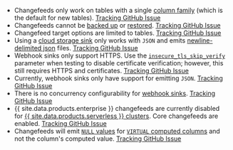 - Changefeeds only work on tables with a single [column family](column-families.html) (which is the default for new tables). [Tracking GitHub Issue](https://github.com/cockroachdb/cockroach/issues/28667)
- Changefeeds cannot be [backed up](backup.html) or [restored](restore.html). [Tracking GitHub Issue](https://github.com/cockroachdb/cockroach/issues/73434)
- Changefeed target options are limited to tables. [Tracking GitHub Issue](https://github.com/cockroachdb/cockroach/issues/73435)
- Using a [cloud storage sink](changefeed-sinks.html#cloud-storage-sink) only works with `JSON` and emits [newline-delimited json](http://ndjson.org) files. [Tracking GitHub Issue](https://github.com/cockroachdb/cockroach/issues/73432)
- Webhook sinks only support HTTPS. Use the [`insecure_tls_skip_verify`](create-changefeed.html#tls-skip-verify) parameter when testing to disable certificate verification; however, this still requires HTTPS and certificates. [Tracking GitHub Issue](https://github.com/cockroachdb/cockroach/issues/73431)
- Currently, webhook sinks only have support for emitting `JSON`. [Tracking GitHub Issue](https://github.com/cockroachdb/cockroach/issues/73432)
- There is no concurrency configurability for [webhook sinks](changefeed-sinks.html#webhook-sink). [Tracking GitHub Issue](https://github.com/cockroachdb/cockroach/issues/73430)
- {{ site.data.products.enterprise }} changefeeds are currently disabled for [{{ site.data.products.serverless }} clusters](https://www.cockroachlabs.com/docs/cockroachcloud/quickstart). Core changefeeds are enabled. [Tracking GitHub Issue](https://github.com/cockroachdb/cockroach/issues/73429)    
- Changefeeds will emit [`NULL` values](null-handling.html) for [`VIRTUAL` computed columns](computed-columns.html) and not the column's computed value. [Tracking GitHub Issue](https://github.com/cockroachdb/cockroach/issues/74688)
